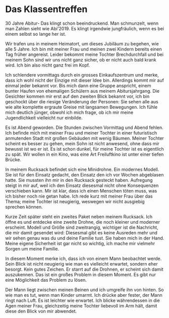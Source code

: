 # Das Klassentreffen

30 Jahre Abitur- Das klingt schon beeindruckend. Man schmunzelt, wenn man Zahlen sieht wie Abi'2019. Es klingt irgendwie jungfräulich, wenn es bei einem selbst so lange her ist.

Wir trafen uns in meinem Heimatort, um dieses Jubiläum zu begehen, wie alle 5 Jahre. Ich bin mit meiner Frau und meinen zwei Kindern bereits einen Tag früher angereist.
Leider bekommt meine Tochter Brechdurchfall und bei meinem Sohn sind wir uns nicht ganz sicher, ob er nicht auch bald krank wird. Ich bin also nicht ganz frei im Kopf.

Ich schlendere vormittags durch ein grosses Einkaufszentrum und merke, dass ich wohl nicht der Einzige mit dieser Idee bin. Allerdings kommt mir auf einmal jeder bekannt vor. Bis mich dann eine Gruppe anspricht, einem bunter Haufen von ehemaligen Schülern aus meinem Abitursjahrgang. Die Gesichter kommen mir erst auf den zweiten Blick bekannt vor, ich bin geschockt über die riesige Veränderung der Personen: Sie sehen alle aus wie alte komplette ergraute Greise mit langsamen Bewegungen. Ich fühle mich deutlich jünger, obwohl ich mich frage, ob ich mir meine Jugendlichkeit vielleicht nur einbilde.

Es ist Abend geworden. Die Stunden zwischen Vormittag und Abend fehlen. Ich befinde mich mit meiner Frau und meiner Tochter in einer futuristisch anmutenden Stadt mit großen Gebäuden mit wenig Bäumen. Meiner Tochter scheint es besser zu gehen, mein Sohn ist nicht anwesend, ohne dass mir bewusst ist wo er ist. Es ist schon dunkel, für meine Tochter ist es eigentlich zu spät. Wir wollen in ein Kino, was eine Art Freiluftkino ist unter einer tiefen Brücke.

In meinem Rucksack befindet sich eine Minidrohne. Ein modernes Modell. Sie ist für den Einsatz gedacht, den Einsatz den ich vor Wochen abgeblasen hatte. Sie mussten ihn mir in den Rucksack gesteckt haben. Aufregung steigt in mir auf, weil ich den Einsatz diesesmal nicht ohne Konsequenzen verschieben kann. Mir ist klar, dass ich einen Menschen töten muss, was ich bisher noch nie getan habe. Ich rede kurz mit meiner Frau über das Thema; meine Tochter ist neugierig, weswegen wir nicht ausgiebig sprechen können.

Kurze Zeit später steht ein zweites Paket neben meinem Rucksack. Ich öffne es und entdecke eine zweite Drohne, die noch kleiner und moderner erscheint. Modell und Größe sind zweitrangig, wichtiger ist die Nachricht, die mir damit gesendet wird: Diesesmal gibt es keine Ausreden mehr und wir sehen genau was du und deine Familie tust. Sie haben mich in der Hand. Meine eigene Sicherheit ist gar nicht so wichtig, ich mache mir vielmehr Sorgen um meine Familie.

In diesem Moment merke ich, dass ich von einem Mann beobachtet werde. Sein Blick ist nicht neugierig wie man es vielleicht erwartet, sondern eher besorgt. Kein gutes Zeichen. Er starrt auf die Drohnen, er scheint sich damit auszukennen. Das ist ein großes Problem in diesem Moment. Es gibt nur eine Möglichkeit das Problem zu lösen.

Der Mann liegt zwischen meinen Beinen und ich umgreife ihn von hinten. So wie man es tut, wenn  man Kinder umarmt. Ich drücke aber fester, der Mann ringt nach Luft. Es ist leichter wie erwartet. Ich blicke währendessen in die Agen meiner Frau, gleichzeitig meine Tochter liebevoll im Arm hält, damit diese den Blick von mir abwendet.